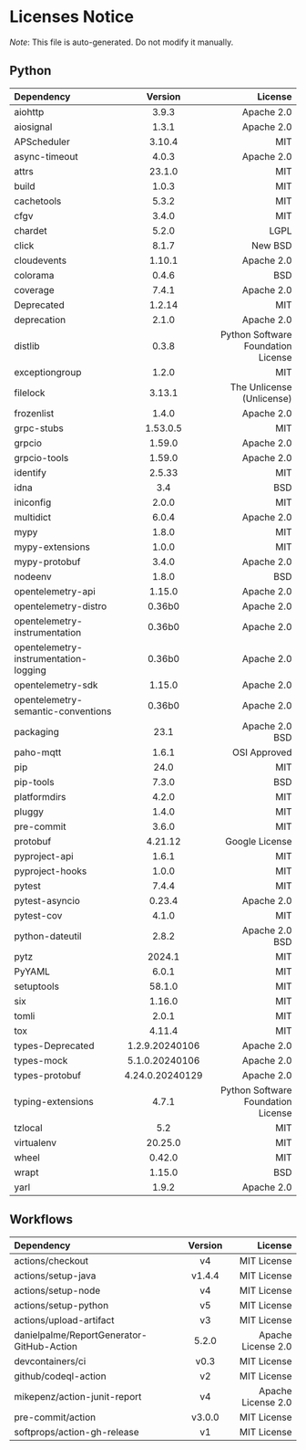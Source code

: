 # Licenses Notice
*Note*: This file is auto-generated. Do not modify it manually.
## Python
| Dependency | Version | License |
|:-----------|:-------:|--------:|
|aiohttp|3.9.3|Apache 2.0|
|aiosignal|1.3.1|Apache 2.0|
|APScheduler|3.10.4|MIT|
|async-timeout|4.0.3|Apache 2.0|
|attrs|23.1.0|MIT|
|build|1.0.3|MIT|
|cachetools|5.3.2|MIT|
|cfgv|3.4.0|MIT|
|chardet|5.2.0|LGPL|
|click|8.1.7|New BSD|
|cloudevents|1.10.1|Apache 2.0|
|colorama|0.4.6|BSD|
|coverage|7.4.1|Apache 2.0|
|Deprecated|1.2.14|MIT|
|deprecation|2.1.0|Apache 2.0|
|distlib|0.3.8|Python Software Foundation License|
|exceptiongroup|1.2.0|MIT|
|filelock|3.13.1|The Unlicense (Unlicense)|
|frozenlist|1.4.0|Apache 2.0|
|grpc-stubs|1.53.0.5|MIT|
|grpcio|1.59.0|Apache 2.0|
|grpcio-tools|1.59.0|Apache 2.0|
|identify|2.5.33|MIT|
|idna|3.4|BSD|
|iniconfig|2.0.0|MIT|
|multidict|6.0.4|Apache 2.0|
|mypy|1.8.0|MIT|
|mypy-extensions|1.0.0|MIT|
|mypy-protobuf|3.4.0|Apache 2.0|
|nodeenv|1.8.0|BSD|
|opentelemetry-api|1.15.0|Apache 2.0|
|opentelemetry-distro|0.36b0|Apache 2.0|
|opentelemetry-instrumentation|0.36b0|Apache 2.0|
|opentelemetry-instrumentation-logging|0.36b0|Apache 2.0|
|opentelemetry-sdk|1.15.0|Apache 2.0|
|opentelemetry-semantic-conventions|0.36b0|Apache 2.0|
|packaging|23.1|Apache 2.0<br/>BSD|
|paho-mqtt|1.6.1|OSI Approved|
|pip|24.0|MIT|
|pip-tools|7.3.0|BSD|
|platformdirs|4.2.0|MIT|
|pluggy|1.4.0|MIT|
|pre-commit|3.6.0|MIT|
|protobuf|4.21.12|Google License|
|pyproject-api|1.6.1|MIT|
|pyproject-hooks|1.0.0|MIT|
|pytest|7.4.4|MIT|
|pytest-asyncio|0.23.4|Apache 2.0|
|pytest-cov|4.1.0|MIT|
|python-dateutil|2.8.2|Apache 2.0<br/>BSD|
|pytz|2024.1|MIT|
|PyYAML|6.0.1|MIT|
|setuptools|58.1.0|MIT|
|six|1.16.0|MIT|
|tomli|2.0.1|MIT|
|tox|4.11.4|MIT|
|types-Deprecated|1.2.9.20240106|Apache 2.0|
|types-mock|5.1.0.20240106|Apache 2.0|
|types-protobuf|4.24.0.20240129|Apache 2.0|
|typing-extensions|4.7.1|Python Software Foundation License|
|tzlocal|5.2|MIT|
|virtualenv|20.25.0|MIT|
|wheel|0.42.0|MIT|
|wrapt|1.15.0|BSD|
|yarl|1.9.2|Apache 2.0|
## Workflows
| Dependency | Version | License |
|:-----------|:-------:|--------:|
|actions/checkout|v4|MIT License|
|actions/setup-java|v1.4.4|MIT License|
|actions/setup-node|v4|MIT License|
|actions/setup-python|v5|MIT License|
|actions/upload-artifact|v3|MIT License|
|danielpalme/ReportGenerator-GitHub-Action|5.2.0|Apache License 2.0|
|devcontainers/ci|v0.3|MIT License|
|github/codeql-action|v2|MIT License|
|mikepenz/action-junit-report|v4|Apache License 2.0|
|pre-commit/action|v3.0.0|MIT License|
|softprops/action-gh-release|v1|MIT License|
